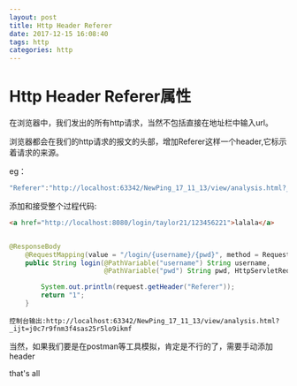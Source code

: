 ```yaml
---
layout: post
title: Http Header Referer
date: 2017-12-15 16:08:40
tags: http
categories: http
---
```


# Http Header Referer属性


在浏览器中，我们发出的所有http请求，当然不包括直接在地址栏中输入url。

浏览器都会在我们的http请求的报文的头部，增加Referer这样一个header,它标示着请求的来源。


eg：

```javascript
"Referer":"http://localhost:63342/NewPing_17_11_13/view/analysis.html?_ijt=j0c7r9fnm3f4sas25r5lo9ikmf"
```

添加和接受整个过程代码:

```html
<a href="http://localhost:8080/login/taylor21/123456221">lalala</a>
```

```java

@ResponseBody
    @RequestMapping(value = "/login/{username}/{pwd}", method = RequestMethod.GET)
    public String login(@PathVariable("username") String username,
                        @PathVariable("pwd") String pwd, HttpServletRequest request) {

        System.out.println(request.getHeader("Referer"));
        return "1";
    }
```

```
控制台输出:http://localhost:63342/NewPing_17_11_13/view/analysis.html?_ijt=j0c7r9fnm3f4sas25r5lo9ikmf
```

当然，如果我们要是在postman等工具模拟，肯定是不行的了，需要手动添加header


that's all



